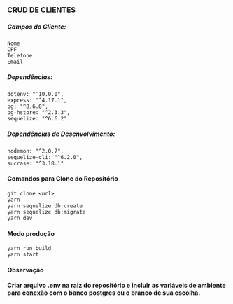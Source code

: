 ### CRUD DE CLIENTES

##### Campos do Cliente:

	Nome
	CPF
	Telefone
	Email


##### Dependências:

	dotenv: "^10.0.0",
	express: "^4.17.1",
	pg: "^8.6.0",
	pg-hstore: "^2.3.3",
	sequelize: "^6.6.2"

##### Dependências de Desenvolvimento:

	nodemon: "^2.0.7",
	sequelize-cli: "^6.2.0",
	sucrase: "^3.18.1"


#### Comandos para Clone do Repositório 

```github
git clone <url>
yarn
yarn sequelize db:create
yarn sequelize db:migrate
yarn dev
```

#### Modo produção
```github
yarn run build
yarn start
```

#### Observação

**Criar arquivo .env na raiz do repositório e incluir as variáveis de ambiente para conexão com o banco postgres ou o branco de sua escolha.**
